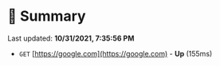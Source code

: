 # 📖 Summary
Last updated: **10/31/2021, 7:35:56 PM**

- `GET` [https://google.com](https://google.com) - **Up** (155ms)
